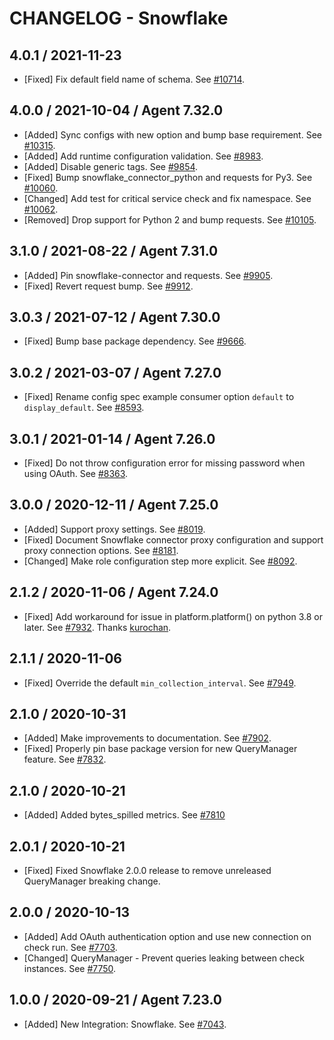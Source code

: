 # CHANGELOG - Snowflake

## 4.0.1 / 2021-11-23

* [Fixed] Fix default field name of schema. See [#10714](https://github.com/DataDog/integrations-core/pull/10714).

## 4.0.0 / 2021-10-04 / Agent 7.32.0

* [Added] Sync configs with new option and bump base requirement. See [#10315](https://github.com/DataDog/integrations-core/pull/10315).
* [Added] Add runtime configuration validation. See [#8983](https://github.com/DataDog/integrations-core/pull/8983).
* [Added] Disable generic tags. See [#9854](https://github.com/DataDog/integrations-core/pull/9854).
* [Fixed] Bump snowflake_connector_python and requests for Py3. See [#10060](https://github.com/DataDog/integrations-core/pull/10060).
* [Changed] Add test for critical service check and fix namespace. See [#10062](https://github.com/DataDog/integrations-core/pull/10062).
* [Removed] Drop support for Python 2 and bump requests. See [#10105](https://github.com/DataDog/integrations-core/pull/10105).

## 3.1.0 / 2021-08-22 / Agent 7.31.0

* [Added] Pin snowflake-connector and requests. See [#9905](https://github.com/DataDog/integrations-core/pull/9905).
* [Fixed] Revert request bump. See [#9912](https://github.com/DataDog/integrations-core/pull/9912).

## 3.0.3 / 2021-07-12 / Agent 7.30.0

* [Fixed] Bump base package dependency. See [#9666](https://github.com/DataDog/integrations-core/pull/9666).

## 3.0.2 / 2021-03-07 / Agent 7.27.0

* [Fixed] Rename config spec example consumer option `default` to `display_default`. See [#8593](https://github.com/DataDog/integrations-core/pull/8593).

## 3.0.1 / 2021-01-14 / Agent 7.26.0

* [Fixed] Do not throw configuration error for missing password when using OAuth. See [#8363](https://github.com/DataDog/integrations-core/pull/8363).

## 3.0.0 / 2020-12-11 / Agent 7.25.0

* [Added] Support proxy settings. See [#8019](https://github.com/DataDog/integrations-core/pull/8019).
* [Fixed] Document Snowflake connector proxy configuration and support proxy connection options. See [#8181](https://github.com/DataDog/integrations-core/pull/8181).
* [Changed] Make role configuration step more explicit. See [#8092](https://github.com/DataDog/integrations-core/pull/8092).

## 2.1.2 / 2020-11-06 / Agent 7.24.0

* [Fixed] Add workaround for issue in platform.platform() on python 3.8 or later. See [#7932](https://github.com/DataDog/integrations-core/pull/7932). Thanks [kurochan](https://github.com/kurochan).

## 2.1.1 / 2020-11-06

* [Fixed] Override the default `min_collection_interval`. See [#7949](https://github.com/DataDog/integrations-core/pull/7949).

## 2.1.0 / 2020-10-31

* [Added] Make improvements to documentation. See [#7902](https://github.com/DataDog/integrations-core/pull/7902).
* [Fixed] Properly pin base package version for new QueryManager feature. See [#7832](https://github.com/DataDog/integrations-core/pull/7832).

## 2.1.0 / 2020-10-21

* [Added] Added bytes_spilled metrics. See [#7810](https://github.com/DataDog/integrations-core/pull/7810)

## 2.0.1 / 2020-10-21

* [Fixed] Fixed Snowflake 2.0.0 release to remove unreleased QueryManager breaking change.

## 2.0.0 / 2020-10-13

* [Added] Add OAuth authentication option and use new connection on check run. See [#7703](https://github.com/DataDog/integrations-core/pull/7703).
* [Changed] QueryManager - Prevent queries leaking between check instances. See [#7750](https://github.com/DataDog/integrations-core/pull/7750).

## 1.0.0 / 2020-09-21 / Agent 7.23.0

* [Added] New Integration: Snowflake. See [#7043](https://github.com/DataDog/integrations-core/pull/7043).
